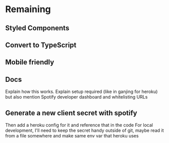 # Remaining

## Styled Components

## Convert to TypeScript

## Mobile friendly

## Docs
Explain how this works. 
Explain setup required (like in ganjing for heroku) but also mention Spotify developer dashboard and whitelisting URLs

## Generate a new client secret with spotify
Then add a heroku config for it and reference that in the code
For local development, I'll need to keep the secret handy outside of git, maybe read it from a file somewhere and make same env var that heroku uses

